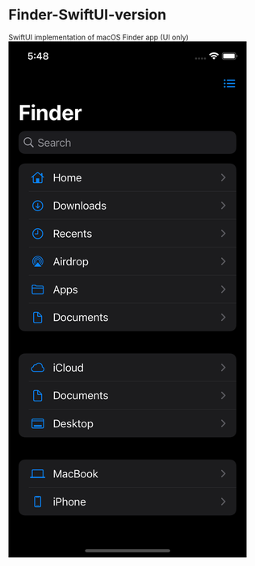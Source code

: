 # Finder-SwiftUI-version
SwiftUI implementation of macOS Finder app (UI only)
![alt text](https://github.com/jadejamig/Finder-SwiftUI-version/blob/9e0adc1b4753817996163c06767007ed2e17203f/Simulator%20Screen%20Shot%20-%20iPhone%2011%20Pro%20-%202021-05-29%20at%2017.48.25.png)
